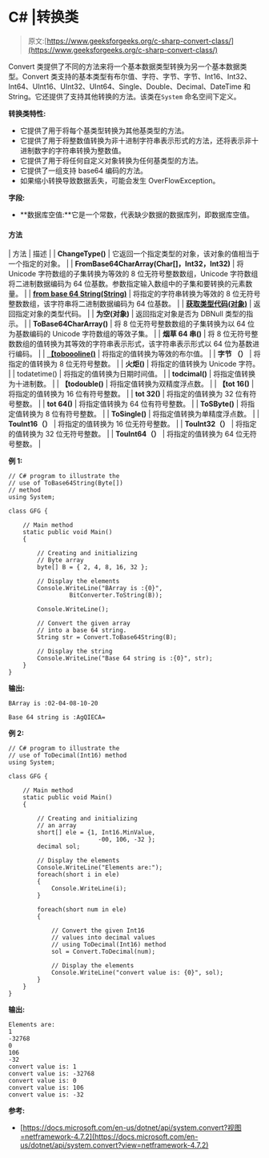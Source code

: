 # C# |转换类

> 原文:[https://www.geeksforgeeks.org/c-sharp-convert-class/](https://www.geeksforgeeks.org/c-sharp-convert-class/)

Convert 类提供了不同的方法来将一个基本数据类型转换为另一个基本数据类型。Convert 类支持的基本类型有布尔值、字符、字节、字节、Int16、Int32、Int64、UInt16、UInt32、UInt64、Single、Double、Decimal、DateTime 和 String。它还提供了支持其他转换的方法。该类在`System` 命名空间下定义。

**转换类特性:**

*   它提供了用于将每个基类型转换为其他基类型的方法。
*   它提供了用于将整数值转换为非十进制字符串表示形式的方法，还将表示非十进制数字的字符串转换为整数值。
*   它提供了用于将任何自定义对象转换为任何基类型的方法。
*   它提供了一组支持 base64 编码的方法。
*   如果缩小转换导致数据丢失，可能会发生 OverFlowException。

**字段:**

*   **数据库空值:**它是一个常数，代表缺少数据的数据库列，即数据库空值。

#### 方法

| 方法 | 描述 |
| **ChangeType()** | 它返回一个指定类型的对象，该对象的值相当于一个指定的对象。 |
| **FromBase64CharArray(Char[]，Int32，Int32)** | 将 Unicode 字符数组的子集转换为等效的 8 位无符号整数数组，Unicode 字符数组将二进制数据编码为 64 位基数。参数指定输入数组中的子集和要转换的元素数量。 |
| **[from base 64 String(String)](https://www.geeksforgeeks.org/c-sharp-convert-frombase64stringstring-method/)** | 将指定的字符串转换为等效的 8 位无符号整数数组，该字符串将二进制数据编码为 64 位基数。 |
| **[获取类型代码(对象)](https://www.geeksforgeeks.org/c-sharp-convert-gettypecodeobject-method/)** | 返回指定对象的类型代码。 |
| **为空(对象)** | 返回指定对象是否为 DBNull 类型的指示。 |
| **ToBase64CharArray()** | 将 8 位无符号整数数组的子集转换为以 64 位为基数编码的 Unicode 字符数组的等效子集。 |
| **烟草 64 串()** | 将 8 位无符号整数数组的值转换为其等效的字符串表示形式，该字符串表示形式以 64 位为基数进行编码。 |
| **[【toboooline()](https://www.geeksforgeeks.org/c-sharp-convert-tobooleanstring-iformatprovider-method/)** | 将指定的值转换为等效的布尔值。 |
| **字节 （）** | 将指定的值转换为 8 位无符号整数。 |
| **火炬()** | 将指定的值转换为 Unicode 字符。 |
| todatetime() | 将指定的值转换为日期时间值。 |
| **todcimal()** | 将指定值转换为十进制数。 |
| **【todouble()** | 将指定值转换为双精度浮点数。 |
| **【tot 16()** | 将指定的值转换为 16 位有符号整数。 |
| **tot 32()** | 将指定的值转换为 32 位有符号整数。 |
| **tot 64()** | 将指定值转换为 64 位有符号整数。 |
| **ToSByte()** | 将指定值转换为 8 位有符号整数。 |
| **ToSingle()** | 将指定值转换为单精度浮点数。 |
| **TouInt16（）** | 将指定的值转换为 16 位无符号整数。 |
| **TouInt32（）** | 将指定的值转换为 32 位无符号整数。 |
| **TouInt64（）** | 将指定的值转换为 64 位无符号整数。 |

**例 1:**

```
// C# program to illustrate the
// use of ToBase64String(Byte[])
// method
using System;

class GFG {

    // Main method
    static public void Main()
    {

        // Creating and initializing 
        // Byte array
        byte[] B = { 2, 4, 8, 16, 32 };

        // Display the elements
        Console.WriteLine("BArray is :{0}",
                 BitConverter.ToString(B));

        Console.WriteLine();

        // Convert the given array
        // into a base 64 string.
        String str = Convert.ToBase64String(B);

        // Display the string
        Console.WriteLine("Base 64 string is :{0}", str);
    }
}
```

**输出:**

```
BArray is :02-04-08-10-20

Base 64 string is :AgQIECA=

```

**例 2:**

```
// C# program to illustrate the
// use of ToDecimal(Int16) method
using System;

class GFG {

    // Main method
    static public void Main()
    {

        // Creating and initializing 
        // an array
        short[] ele = {1, Int16.MinValue,
                         -00, 106, -32 };
        decimal sol;

        // Display the elements
        Console.WriteLine("Elements are:");
        foreach(short i in ele)
        {
            Console.WriteLine(i);
        }

        foreach(short num in ele)
        {

            // Convert the given Int16
            // values into decimal values
            // using ToDecimal(Int16) method
            sol = Convert.ToDecimal(num);

            // Display the elements
            Console.WriteLine("convert value is: {0}", sol);
        }
    }
}
```

**输出:**

```
Elements are:
1
-32768
0
106
-32
convert value is: 1
convert value is: -32768
convert value is: 0
convert value is: 106
convert value is: -32

```

**参考:**

*   [https://docs.microsoft.com/en-us/dotnet/api/system.convert?视图=netframework-4.7.2](https://docs.microsoft.com/en-us/dotnet/api/system.convert?view=netframework-4.7.2)